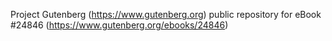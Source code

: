 Project Gutenberg (https://www.gutenberg.org) public repository for eBook #24846 (https://www.gutenberg.org/ebooks/24846)
